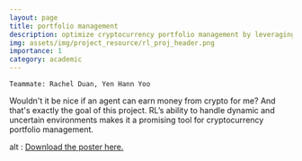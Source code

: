 ```yaml
---
layout: page
title: portfolio management
description: optimize cryptocurrency portfolio management by leveraging reinforcement learning
img: assets/img/project_resource/rl_proj_header.png
importance: 1
category: academic
---
```


```
Teammate: Rachel Duan, Yen Hann Yoo
```

Wouldn't it be nice if an agent can earn money from crypto for me? And that's exactly the goal of this project. RL’s ability to handle dynamic and uncertain environments makes it a promising tool for cryptocurrency portfolio management.


<object width="100%" height="500" data="http://katherinewangqw.github.io/assets/pdf/RL_project_report.pdf" type="application/pdf"> alt : <a href="http://katherinewangqw.github.io/assets/pdf/RL_project_report.pdf">Download the poster here.</a>
</object>
